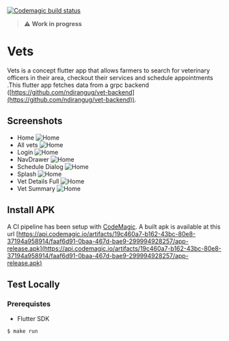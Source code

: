 [![Codemagic build status](https://api.codemagic.io/apps/6063709f2812d7ad277dca6c/6063709f2812d7ad277dca6b/status_badge.svg)](https://codemagic.io/apps/6063709f2812d7ad277dca6c/6063709f2812d7ad277dca6b/latest_build)

> :warning: **Work in progress**

# Vets

Vets is a concept flutter app that allows farmers to search for veterinary officers in their area, checkout their services and schedule appointments .This flutter app fetches data from a grpc backend ([https://github.com/ndirangug/vet-backend](https://github.com/ndirangug/vet-backend)). 


## Screenshots
- Home
   ![Home](screenshots/Home.png "Logo Title Text 1")
- All vets
    ![Home](screenshots/AllVets.png "Logo Title Text 1")
- Login
    ![Home](screenshots/LoginSignup.png "Logo Title Text 1")
- NavDrawer
  ![Home](screenshots/NavDrawer.png "Logo Title Text 1")
- Schedule Dialog
    ![Home](screenshots/ScheduleDialog.png "Logo Title Text 1")
- Splash
    ![Home](screenshots/Splash.png "Logo Title Text 1")
- Vet Details Full
    ![Home](screenshots/VetDetailsFull.png "Logo Title Text 1")
- Vet Summary
  ![Home](screenshots/VetDetailsSummary.png "Logo Title Text 1")

## Install APK
A CI pipeline has been setup with [CodeMagic](https://codemagic.io/). A built apk is available at this url [https://api.codemagic.io/artifacts/19c460a7-b162-43bc-80e8-37194a958914/faaf6d91-0baa-467d-bae9-299994928257/app-release.apk](https://api.codemagic.io/artifacts/19c460a7-b162-43bc-80e8-37194a958914/faaf6d91-0baa-467d-bae9-299994928257/app-release.apk)

## Test Locally
### Prerequistes
- Flutter SDK

```bash
$ make run
```


